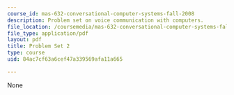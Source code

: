 ```yaml
---
course_id: mas-632-conversational-computer-systems-fall-2008
description: Problem set on voice communication with computers.
file_location: /coursemedia/mas-632-conversational-computer-systems-fall-2008/84ac7cf63a6cef47a339569afa11a665_ps2.pdf
file_type: application/pdf
layout: pdf
title: Problem Set 2
type: course
uid: 84ac7cf63a6cef47a339569afa11a665

---
```

None